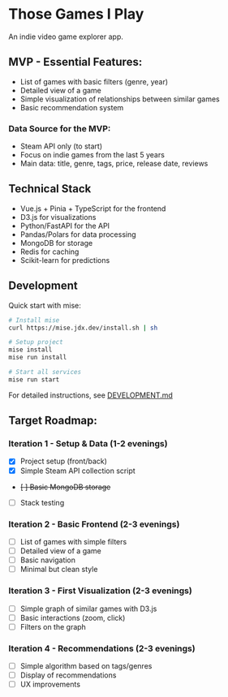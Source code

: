 # Those Games I Play

An indie video game explorer app.

## MVP - Essential Features:

- List of games with basic filters (genre, year)
- Detailed view of a game
- Simple visualization of relationships between similar games
- Basic recommendation system

### Data Source for the MVP:

- Steam API only (to start)
- Focus on indie games from the last 5 years
- Main data: title, genre, tags, price, release date, reviews

## Technical Stack
- Vue.js + Pinia + TypeScript for the frontend
- D3.js for visualizations
- Python/FastAPI for the API
- Pandas/Polars for data processing
- MongoDB for storage
- Redis for caching
- Scikit-learn for predictions

## Development

Quick start with mise:
```bash
# Install mise
curl https://mise.jdx.dev/install.sh | sh

# Setup project
mise install
mise run install

# Start all services
mise run start
```

For detailed instructions, see [DEVELOPMENT.md](DEVELOPMENT.md)

## Target Roadmap:

### Iteration 1 - Setup & Data (1-2 evenings)

- [x] Project setup (front/back)
- [X] Simple Steam API collection script
- ~~[ ] Basic MongoDB storage~~
- [ ] Stack testing

### Iteration 2 - Basic Frontend (2-3 evenings)

- [ ] List of games with simple filters
- [ ] Detailed view of a game
- [ ] Basic navigation
- [ ] Minimal but clean style

### Iteration 3 - First Visualization (2-3 evenings)

- [ ] Simple graph of similar games with D3.js
- [ ] Basic interactions (zoom, click)
- [ ] Filters on the graph

### Iteration 4 - Recommendations (2-3 evenings)

- [ ] Simple algorithm based on tags/genres
- [ ] Display of recommendations
- [ ] UX improvements